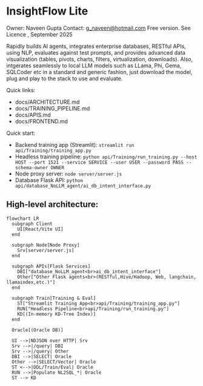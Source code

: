 # InsightFlow Lite

Owner: Naveen Gupta 
Contact: g_naveen@hotmail.com
Free version. See Licence , September 2025

Rapidly builds AI agents, integrates enterprise databases, RESTful APIs, using NLP, evaluates against test prompts, and provides advanced data visualization (tables, pivots, charts, filters, virtualization, downloads). Also, intgerates seamlessly to local LLM models such as LLama, Phi, Gema, SQLCoder etc in a standard and generic fashion, just download the model, plug and play to the stack to use and evaluate.

Quick links:
- docs/ARCHITECTURE.md
- docs/TRAINING_PIPELINE.md
- docs/APIS.md
- docs/FRONTEND.md

Quick start:
- Backend training app (Streamlit): `streamlit run api/Training/training_app.py`
- Headless training pipeline: `python api/Training/run_training.py --host HOST --port 1521 --service SERVICE --user USER --password PASS --schema-owner OWNER`
- Node proxy server: `node server/server.js`
- Database Flask API: `python api/database_NoLLM_agent/ai_db_intent_interface.py`

## High‑level architecture:

```mermaid
flowchart LR
  subgraph Client
    UI[React/Vite UI]
  end

  subgraph Node[Node Proxy]
    Srv[server/server.js]
  end

  subgraph APIs[Flask Services]
    DBI["database_NoLLM_agent<br>ai_db_intent_interface"]
    Other["Other Flask agents<br>(RESTful,Hive/Hadoop, Web, langchain, llamaindex,etc.)"]
  end

  subgraph Train[Training & Eval]
    ST["Streamlit Training App<br>api/Training/training_app.py"]
    RUN["Headless Pipeline<br>api/Training/run_training.py"]
    KD[(In‑memory KD‑Tree Index)]
  end

  Oracle[(Oracle DB)]

  UI -->|NDJSON over HTTP| Srv
  Srv -->|/query| DBI
  Srv -->|/query| Other
  DBI -->|SELECT| Oracle
  Other -->|SELECT/Vector| Oracle
  ST <-->|DDL/Train/Eval| Oracle
  RUN -->|Populate NL2SQL_*| Oracle
  ST --> KD

```
